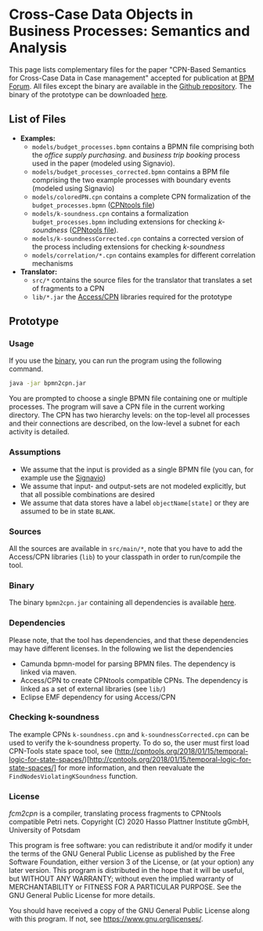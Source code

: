 # Cross-Case Data Objects in Business Processes: Semantics and Analysis

This page lists complementary files for the paper "CPN-Based Semantics for Cross-Case Data in Case management" accepted for publication at [BPM Forum](https://congreso.us.es/bpm2020/).
All files except the binary are available in the [Github repository](https://github.com/bptlab/fcm2cpn).
The binary of the prototype can be downloaded [here](https://owncloud.hpi.de/s/EII5PnKSQEpu0PI).

## List of Files
* **Examples:**
  * `models/budget_processes.bpmn` contains a BPMN file comprising both the *office supply purchasing*. and *business trip booking* process used in the paper (modeled using Signavio).
  * `models/budget_processes_corrected.bpmn` contains a BPM file comprising the two example processes with boundary events (modeled using Signavio)
  * `models/coloredPN.cpn` contains a complete CPN formalization of the `budget_processes.bpmn` ([CPNtools file](https://cpntools.org))
  * `models/k-soundness.cpn` contains a formalization `budget_processes.bpmn` including extensions for checking *k-soundness* ([CPNtools file](https://cpntools.org)).
  * `models/k-soundnessCorrected.cpn` contains a corrected version of the process including extensions for checking *k-soundness*
  * `models/correlation/*.cpn` contains examples for different correlation mechanisms
* **Translator:**
  * `src/*` contains the source files for the translator that translates a set of fragments to a CPN
  * `lib/*.jar` the [Access/CPN](http://cpntools.org/access-cpn/) libraries required for the prototype
  
## Prototype

### Usage

If you use the [binary](https://owncloud.hpi.de/s/EII5PnKSQEpu0PI), you can run the program using the following command.
````bash
java -jar bpmn2cpn.jar 
````
You are prompted to choose  a single BPMN file containing one or multiple processes.
The program will save a CPN file in the current working directory.
The CPN has two hierarchy levels: on the top-level all processes and their connections are described, on the low-level a subnet for each activity is detailed.

### Assumptions

* We assume that the input is provided as a single BPMN file (you can, for example use the [Signavio](https://academic.signavio.com))
* We assume that input- and output-sets are not modeled explicitly, but that all possible combinations are desired
* We assume that data stores have a label `objectName[state]` or they are assumed to be in state `BLANK`.

### Sources

All the sources are available in `src/main/*`, note that you have to add the Access/CPN libraries (`lib`) to your classpath in order to run/compile the tool.

### Binary

The binary `bpmn2cpn.jar` containing all dependencies is available [here](https://owncloud.hpi.de/s/EII5PnKSQEpu0PI).

### Dependencies

Please note, that the tool has dependencies, and that these dependencies may have different licenses. In the following we list the dependencies
* Camunda bpmn-model for parsing BPMN files. The dependency is linked via maven.
* Access/CPN to create CPNtools compatible CPNs. The dependency is linked as a set of external libraries (see `lib/`)
* Eclipse EMF dependency for using Access/CPN

### Checking k-soundness

The example CPNs `k-soundness.cpn` and `k-soundnessCorrected.cpn` can be used to verify the k-soundness property.
To do so, the user must first load CPN-Tools state space tool, see (http://cpntools.org/2018/01/15/temporal-logic-for-state-spaces/)[http://cpntools.org/2018/01/15/temporal-logic-for-state-spaces/] for more information, and then reevaluate the `FindNodesViolatingKSoundness` function.

### License

*fcm2cpn* is a compiler, translating process fragments to CPNtools compatible Petri nets.
Copyright (C) 2020  Hasso Plattner Institute gGmbH, University of Potsdam

This program is free software: you can redistribute it and/or modify
it under the terms of the GNU General Public License as published by
the Free Software Foundation, either version 3 of the License, or (at your option) any later version.
This program is distributed in the hope that it will be useful, but WITHOUT ANY WARRANTY; without even the implied warranty of MERCHANTABILITY or FITNESS FOR A PARTICULAR PURPOSE.
See the GNU General Public License for more details.

You should have received a copy of the GNU General Public License
along with this program.  If not, see <https://www.gnu.org/licenses/>.